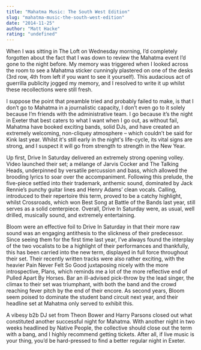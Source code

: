 ```yaml
---
title: "Mahatma Music: The South West Edition"
slug: "mahatma-music-the-south-west-edition"
date: "2014-11-25"
author: "Matt Hacke"
rating: "undefined"
---
```


When I was sitting in The Loft on Wednesday morning, I’d completely forgotten about the fact that I was down to review the Mahatma event I’d gone to the night before. My memory was triggered when I looked across the room to see a Mahatma sticker cunningly plastered on one of the desks (3rd row, 4th from left if you want to see it yourself). This audacious act of guerrilla publicity jogged my memory, and I resolved to write it up whilst these recollections were still fresh.

I suppose the point that preamble tried and probably failed to make, is that I don’t go to Mahatma in a journalistic capacity, I don’t even go to it solely because I’m friends with the administrative team. I go because it’s the night in Exeter that best caters to what I want when I go out, as without fail, Mahatma have booked exciting bands, solid DJs, and have created an extremely welcoming, non-cliquey atmosphere – which couldn’t be said for Kink last year. Whilst it's still early in the night's life-cycle, its vital signs are strong, and I suspect it will go from strength to strength in the New Year.

Up first, Drive In Saturday delivered an extremely strong opening volley. Video launched their set; a mélange of Jarvis Cocker and The Talking Heads, underpinned by versatile percussion and bass, which allowed the brooding lyrics to soar over the accompaniment. Following this prelude, the five-piece settled into their trademark, anthemic sound, dominated by Jack Rennie’s punchy guitar lines and Henry Adams’ clean vocals. Calling, introduced to their repertoire this term, proved to be a catchy highlight, whilst Crossroads, which won Best Song at Battle of the Bands last year, still serves as a solid centerpiece. Overall, Drive In Saturday were, as usual, well drilled, musically sound, and extremely entertaining.

Bloom were an effective foil to Drive In Saturday in that their more raw sound was an engaging antithesis to the slickness of their predecessor. Since seeing them for the first time last year, I’ve always found the interplay of the two vocalists to be a highlight of their performances and thankfully, this has been carried into the new term, displayed in full force throughout their set. Their recently written tracks were also rather exciting, with the heavier Pain Never Felt So Good juxtaposing nicely with the more introspective, Plans, which reminds me a lot of the more reflective end of Pulled Apart By Horses. Bar an ill-advised pick-throw by the lead singer, the climax to their set was triumphant, with both the band and the crowd reaching fever pitch by the end of their encore. As second years, Bloom seem poised to dominate the student band circuit next year, and their headline set at Mahatma only served to exhibit this.

A vibesy b2b DJ set from Theon Bower and Harry Parsons closed out what constituted another successful night for Mahatma. With another night in two weeks headlined by Native People, the collective should close out the term with a bang, and I highly recommend getting tickets. After all, if live music is your thing, you’d be hard-pressed to find a better regular night in Exeter.
